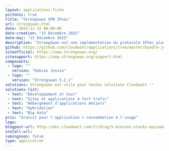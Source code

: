 ```yaml
---
layout: applications-fiche
pictonic: true
title: "Strongswan VPN IPsec"
url: strongswan.html
date: 2015-12-15 00:00:00
date-creation: "15 Décembre 2015"
date-maj: "15 Décembre 2015"
description: "StrongSwan est une implémentation du protocole IPSec placé sous licence GPL. Grace à lui, vous pourrez mettre en place un tunnel VPN IPSec en un minium d'étapes, afin de disposer d'un canal sécurisé et authentifié vers une zone externe à la plate-forme Cloudwatt."
github: https://github.com/cloudwatt/applications/tree/master/bundle-jessie-strongswan
siteofficiel: https://www.strongswan.org/
sitesupport: https://www.strongswan.org/support.html
composants:
 - logo: ""
   version: "Debian Jessie"
 - logo: ""
   version: "Strongswan 5.2.1"
solutions: Strongswan est utile pour toutes solutions Cloudwatt :"
solutions-list: 
 - text: "Développement et test"
 - text: "Sites et applications à fort trafic"
 - text: "Hébergement d'applications métiers"
 - text: "Hybridation"
 - text: "Big data"
prix: "Gratuit pour l'application + consommation à l'usage"
logo: 
blogpost-url: http://dev.cloudwatt.com/fr/blog/5-minutes-stacks-episode-seize-strongswan.html
install-url:
comingsoon: false
type: application
---
```

